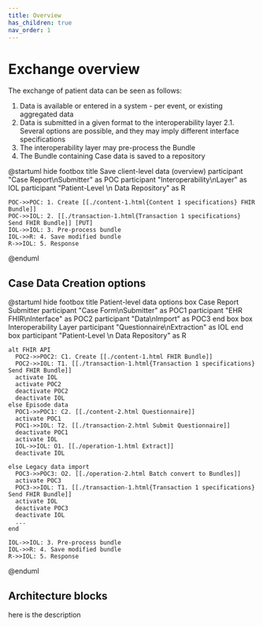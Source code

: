 ```yaml
---
title: Overview 
has_children: true
nav_order: 1
---
```


# Exchange overview

The exchange of patient data can be seen as follows:

1. Data is available or entered in a system - per event, or existing aggregated data
2. Data is submitted in a given format to the interoperability layer
2.1. Several options are possible, and they may imply different interface specifications
3. The interoperability layer may pre-process the Bundle 
4. The Bundle containing Case data is saved to a repository






@startuml
hide footbox
title Save client-level data (overview)
    participant "Case Report\nSubmitter" as POC
    participant "Interoperability\nLayer" as IOL
    participant "Patient-Level \n Data Repository" as R
    
    POC->>POC: 1. Create [[./content-1.html{Content 1 specifications} FHIR Bundle]]
    POC->>IOL: 2. [[./transaction-1.html{Transaction 1 specifications} Send FHIR Bundle]] [PUT]
    IOL->>IOL: 3. Pre-process bundle
    IOL->>R: 4. Save modified bundle
    R->>IOL: 5. Response
@enduml



## Case Data Creation options


@startuml
hide footbox
title Patient-level data options
    box Case Report Submitter
      participant "Case Form\nSubmitter" as POC1
      participant "EHR FHIR\nInterface" as POC2
      participant "Data\nImport" as POC3
    end box
    box Interoperability Layer
        participant "Questionnaire\nExtraction" as IOL
    end box
    participant "Patient-Level \n Data Repository" as R

    alt FHIR API
      POC2->>POC2: C1. Create [[./content-1.html FHIR Bundle]]
      POC2->>IOL: T1. [[./transaction-1.html{Transaction 1 specifications} Send FHIR Bundle]]
      activate IOL
      activate POC2
      deactivate POC2
      deactivate IOL
    else Episode data
      POC1->>POC1: C2. [[./content-2.html Questionnaire]]
      activate POC1
      POC1->>IOL: T2. [[./transaction-2.html Submit Questionnaire]]
      deactivate POC1
      activate IOL
      IOL->>IOL: O1. [[./operation-1.html Extract]]
      deactivate IOL

    else Legacy data import
      POC3->>POC3: O2. [[./operation-2.html Batch convert to Bundles]]
      activate POC3
      POC3->>IOL: T1. [[./transaction-1.html{Transaction 1 specifications} Send FHIR Bundle]]
      activate IOL
      deactivate POC3
      deactivate IOL
      ...
    end

    IOL->>IOL: 3. Pre-process bundle
    IOL->>R: 4. Save modified bundle
    R->>IOL: 5. Response
@enduml



## Architecture blocks

<a name="bundle-desc"></a>

here is the description